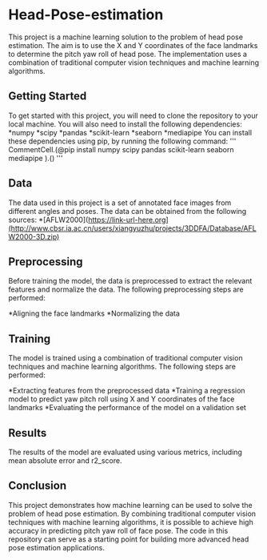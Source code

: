 # Head-Pose-estimation
This project is a machine learning solution to the problem of head pose estimation. The aim is to use the X and Y coordinates of the face landmarks to determine the pitch yaw roll of head pose. The implementation uses a combination of traditional computer vision techniques and machine learning algorithms.
## Getting Started
To get started with this project, you will need to clone the repository to your local machine. You will also need to install the following dependencies:
*numpy
*scipy
*pandas
*scikit-learn
*seaborn
*mediapipe
You can install these dependencies using pip, by running the following command:
'''
CommentCell.(@pip install numpy scipy pandas scikit-learn seaborn mediapipe ).()
'''
## Data
The data used in this project is a set of annotated face images from different angles and poses. The data can be obtained from the following sources:
*[AFLW2000](https://link-url-here.org](http://www.cbsr.ia.ac.cn/users/xiangyuzhu/projects/3DDFA/Database/AFLW2000-3D.zip)
## Preprocessing
Before training the model, the data is preprocessed to extract the relevant features and normalize the data. The following preprocessing steps are performed:

  *Aligning the face landmarks
  *Normalizing the data
  
## Training
The model is trained using a combination of traditional computer vision techniques and machine learning algorithms. The following steps are performed:

  *Extracting features from the preprocessed data
  *Training a regression model to predict yaw pitch roll using X and Y coordinates of the face landmarks
  *Evaluating the performance of the model on a validation set
  
## Results
The results of the model are evaluated using various metrics, including mean absolute error and r2_score.

## Conclusion
This project demonstrates how machine learning can be used to solve the problem of head pose estimation. By combining traditional computer vision techniques with machine learning algorithms, it is possible to achieve high accuracy in predicting pitch yaw roll of face pose. The code in this repository can serve as a starting point for building more advanced head pose estimation applications.
